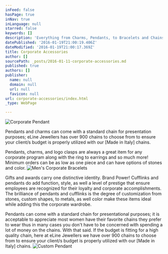 ```yaml
---
inFeed: false
hasPage: true
inNav: true
inLanguage: null
starred: false
keywords: []
description: 'Everything from Charms, Pendants, to Bracelets and Chains.'
datePublished: '2016-01-19T21:00:19.406Z'
dateModified: '2016-01-19T21:00:17.369Z'
title: Corporate Accessories
author: []
sourcePath: _posts/2016-01-11-corporate-accessories.md
published: true
authors: []
publisher:
  name: null
  domain: null
  url: null
  favicon: null
url: corporate-accessories/index.html
_type: WebPage

---
```

![Corporate Pendant](https://s3-us-west-2.amazonaws.com/the-grid-img/p/6fe9d70ea32a83a4fd807fe7f3dcbcedeb4f766a.jpg)

Pendants and charms can come with a standard chain for presentation purposes; eLine Jewellers has over 900 chains to choose from to ensure your client/s budget is properly utilized with our \[Made in Italy\] chains. 

Pendants, charms, and logo clasps are always a great item for any corporate program along with the ring to earrings and so much more!   Minimum orders can be as low as one piece and can have options of stones and color.
![Men's Corporate Bracelets](https://s3-us-west-2.amazonaws.com/the-grid-img/p/e71d6dd7f83774e51cd02c8fec9de93c09b5d4d5.jpg)

Gifts and awards carry one distinctive identity.  Brand Power!  Cufflinks and pendants do add function, style, as well a level of prestige that ensure employees are recognized for their loyalty and corporate accomplishments.  The brilliance of pendants and cufflinks is the degree of customization from stones, custom shapes, to metals, as well color make these items ideal while adding this the corporate wardrobe.

Pendants can come with a standard chain for presentational purposes; it is acceptable to appreciate most women have their favorite chains they prefer to wear thus in many cases you don't have to be concerned with spending a lot of money on the chains.  With that said.  If the budget is fitting for a high quality chain, here at eLine Jewellers we have over 900 chains to choose from to ensure your client/s budget is properly utilized with our \[Made in Italy\] chains.
![Custom Pendant](https://s3-us-west-2.amazonaws.com/the-grid-img/p/6fd17de7039a7e09e9da7fb587f2d688f2a35da1.jpg)